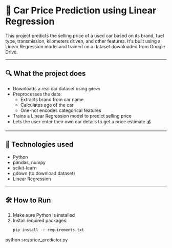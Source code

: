 # 🚗 Car Price Prediction using Linear Regression

This project predicts the selling price of a used car based on its brand, fuel type, transmission, kilometers driven, and other features. It's built using a Linear Regression model and trained on a dataset downloaded from Google Drive.

---

## 🔍 What the project does

- Downloads a real car dataset using `gdown`
- Preprocesses the data:
  - Extracts brand from car name
  - Calculates age of the car
  - One-hot encodes categorical features
- Trains a Linear Regression model to predict selling price
- Lets the user enter their own car details to get a price estimate 💰

---

## 🧪 Technologies used

- Python
- pandas, numpy
- scikit-learn
- gdown (to download dataset)
- Linear Regression

---

## 🛠️ How to Run

1. Make sure Python is installed
2. Install required packages:
   ```bash
   pip install -r requirements.txt
python src/price_predictor.py
